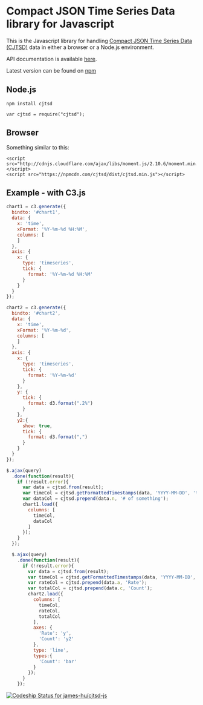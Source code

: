 # Compact JSON Time Series Data library for Javascript

This is the Javascript library for handling [Compact JSON Time Series Data (CJTSD)](https://github.com/james-hu/cjtsd-js/wiki/Compact-JSON-Time-Series-Data) data in either a browser or a Node.js environment.

API documentation is available [here](cjtsd.md).

Latest version can be found on [npm](https://www.npmjs.com/package/cjtsd)

## Node.js
```
npm install cjtsd
```

```
var cjtsd = require("cjtsd");
```

## Browser
Something similar to this:
```
<script src="http://cdnjs.cloudflare.com/ajax/libs/moment.js/2.10.6/moment.min.js"></script>
<script src="https://npmcdn.com/cjtsd/dist/cjtsd.min.js"></script>
```


## Example - with C3.js

```javascript
chart1 = c3.generate({
  bindto: '#chart1',
  data: {
    x: 'time',
    xFormat: '%Y-%m-%d %H:%M',
    columns: [
    ]
  },
  axis: {
    x: {
      type: 'timeseries',
      tick: {
        format: '%Y-%m-%d %H:%M'
      }
    }
  }
});

chart2 = c3.generate({
  bindto: '#chart2',
  data: {
    x: 'time',
    xFormat: '%Y-%m-%d',
    columns: [
    ]
  },
  axis: {
    x: {
      type: 'timeseries',
      tick: {
        format: '%Y-%m-%d'
      }
    },
    y: {
      tick: {
        format: d3.format(".2%")
      }
    },
    y2:{
      show: true,
      tick: {
        format: d3.format(",")
      }
    }
  }
});
```

```javascript
$.ajax(query)
  .done(function(result){
    if (!result.error){
      var data = cjtsd.from(result);
      var timeCol = cjtsd.getFormattedTimestamps(data, 'YYYY-MM-DD', 'time');
      var dataCol = cjtsd.prepend(data.n, '# of something');
      chart1.load({
        columns: [
          timeCol,
          dataCol
        ]
      });
    }
  });

  $.ajax(query)
    .done(function(result){
      if (!result.error){
        var data = cjtsd.from(result);
        var timeCol = cjtsd.getFormattedTimestamps(data, 'YYYY-MM-DD', 'time');
        var rateCol = cjtsd.prepend(data.a, 'Rate');
        var totalCol = cjtsd.prepend(data.c, 'Count');
        chart2.load({
          columns: [
            timeCol,
            rateCol,
            totalCol
          ],
          axes: {
            'Rate': 'y',
            'Count': 'y2'
          },
          type: 'line',
          types:{
            'Count': 'bar'
          }
        });
      }
    });

```

[![Codeship Status for james-hu/cjtsd-js](https://codeship.com/projects/763e7040-3e27-0133-9aa2-5a0949beaeb8/status?branch=master)](https://codeship.com/projects/102720)
